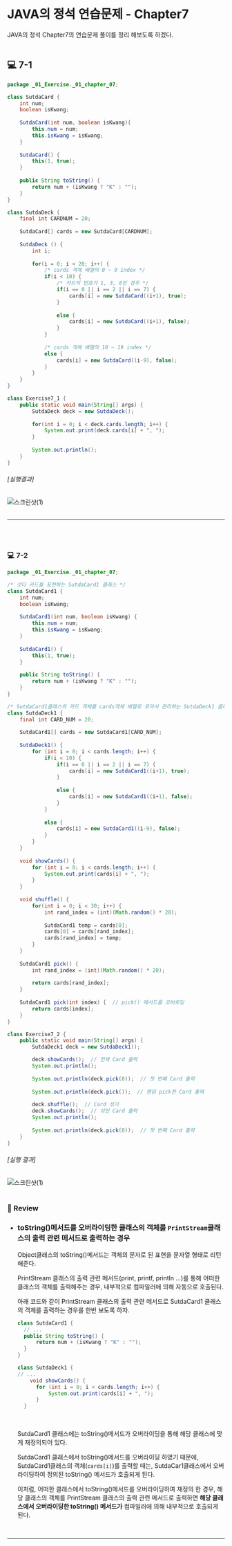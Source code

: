 # JAVA의 정석 연습문제 - Chapter7
JAVA의 정석 Chapter7의 연습문제 풀이를 정리 해보도록 하겠다.<br>
<br>

## 💻 7-1
```java
package _01_Exercise._01_chapter_07;

class SutdaCard {
    int num; 
    boolean isKwang;
    
    SutdaCard(int num, boolean isKwang){
        this.num = num;
        this.isKwang = isKwang;
    }
    
    SutdaCard() {
        this(1, true);
    }
    
    public String toString() {
        return num + (isKwang ? "K" : "");
    }
}

class SutdaDeck {
    final int CARDNUM = 20;
    
    SutdaCard[] cards = new SutdaCard[CARDNUM];
    
    SutdaDeck () {
        int i;
        
        for(i = 0; i < 20; i++) {
            /* cards 객체 배열의 0 ~ 9 index */
            if(i < 10) {
                /* 카드의 번호가 1, 3, 8인 경우 */
                if(i == 0 || i == 2 || i == 7) {
                    cards[i] = new SutdaCard((i+1), true);
                } 
                
                else {
                    cards[i] = new SutdaCard((i+1), false);
                }
            }
            
            /* cards 객체 배열의 10 ~ 19 index */
            else {
                cards[i] = new SutdaCard((i-9), false);
            }
        }
    }
}

class Exercise7_1 {
    public static void main(String[] args) {
        SutdaDeck deck = new SutdaDeck();
        
        for(int i = 0; i < deck.cards.length; i++) {
            System.out.print(deck.cards[i] + ", ");
        }
        
        System.out.println();
    }
}
```

###### [실행결과]
![스크린샷(1)](https://github.com/Yoonsik-2002/java-study/assets/83572199/172565a7-375a-414b-a911-4ab5039a232f)<br>
<br>

---

<br><br>

### 💻 7-2
```java
package _01_Exercise._01_chapter_07;

/* 섯다 카드를 표현하는 SutdaCard1 클래스 */
class SutdaCard1 {
    int num;
    boolean isKwang;
    
    SutdaCard1(int num, boolean isKwang) {
        this.num = num;
        this.isKwang = isKwang;
    }
    
    SutdaCard1() {
        this(1, true);
    }
    
    public String toString() {
        return num + (isKwang ? "K" : ""); 
    }
}

/* SutdaCard1클래스의 카드 객체를 cards객체 배열로 모아서 관리하는 SutdaDeck1 클래스 */
class SutdaDeck1 {
    final int CARD_NUM = 20;
    
    SutdaCard1[] cards = new SutdaCard1[CARD_NUM];
    
    SutdaDeck1() {
        for (int i = 0; i < cards.length; i++) {
            if(i < 10) {
                if(i == 0 || i == 2 || i == 7) {
                    cards[i] = new SutdaCard1((i+1), true);
                }
                
                else {
                    cards[i] = new SutdaCard1((i+1), false);
                }
            }
            
            else {
                cards[i] = new SutdaCard1((i-9), false);
            }
        }
    }
    
    void showCards() {
        for (int i = 0; i < cards.length; i++) {
            System.out.print(cards[i] + ", ");
        }
    }
    
    void shuffle() {
        for(int i = 0; i < 30; i++) {
            int rand_index = (int)(Math.random() * 20);
            
            SutdaCard1 temp = cards[0];
            cards[0] = cards[rand_index];
            cards[rand_index] = temp;
        }
    }
    
    SutdaCard1 pick() {
        int rand_index = (int)(Math.random() * 20);
        
        return cards[rand_index];
    }
    
    SutdaCard1 pick(int index) {  // pick() 메서드를 오버로딩
        return cards[index];
    }
}

class Exercise7_2 {
    public static void main(String[] args) {
        SutdaDeck1 deck = new SutdaDeck1();

        deck.showCards();  // 전체 Card 출력
        System.out.println();
        
        System.out.println(deck.pick(0));  // 첫 번째 Card 출력
        
        System.out.println(deck.pick());  // 랜덤 pick한 Card 출력
        
        deck.shuffle();  // Card 섞기
        deck.showCards();  // 섞인 Card 출력
        System.out.println();
        
        System.out.println(deck.pick(0));  // 첫 번째 Card 출력
    }
}
```

###### [실행 결과]
![스크린샷(1)](https://github.com/Yoonsik-2002/java-study/assets/83572199/345af631-126c-4ef0-93b8-c6ab43f1d097)<br>
<br>

### 📑 Review
- ### toString()메서드를 오버라이딩한 클래스의 객체를 `PrintStream`클래스의 출력 관련 메서드로 출력하는 경우
  Object클래스의 toString()메서드는 객체의 문자로 된 표현을 문자열 형태로 리턴해준다.<br>
    
  PrintStream 클래스의 출력 관련 메서드(print, printf, println ...)를 통해 어떠한 클래스의 객체를 출력해주는 경우, 내부적으로 컴파일러에 의해 자동으로 호출된다.<br>
  
  아래 코드와 같이 PrintStream 클래스의 출력 관련 메서드로 SutdaCard1 클래스의 객체를 출력하는 경우를 한번 보도록 하자.<br>

  ```java
  class SutdaCard1 {
    // ...
    public String toString() {
        return num + (isKwang ? "K" : ""); 
    }
  }

  class SutdaDeck1 {
  // ...
      void showCards() {
        for (int i = 0; i < cards.length; i++) {
            System.out.print(cards[i] + ", ");
        }
    }
  ```
  <br>
    
 
  
  SutdaCard1 클래스에는 toString()메서드가 오버라이딩을 통해 해당 클래스에 맞게 재정의되어 있다.<br>

  SutdaCard1 클래스에서 toString()메서드를 오버라이딩 하였기 때문에, SutdaCard1클래스의 객체(`cards[i]`)를 출력할 때는, SutdaCar1클래스에서 오버라이딩하여 정의된 toString() 메서드가 호출되게 된다.<br>
    
  이처럼, 어떠한 클래스에서 toString()메서드를 오버라이딩하여 재정의 한 경우, 해당 클래스의 객체를 PrintStream 클래스의 출력 관련 메서드로 출력하면 **해당 클래스에서 오버라이딩한 toString() 메서드가** 컴파일러에 의해 내부적으로 호출되게 된다.<br>
<br>

---

<br><br>
